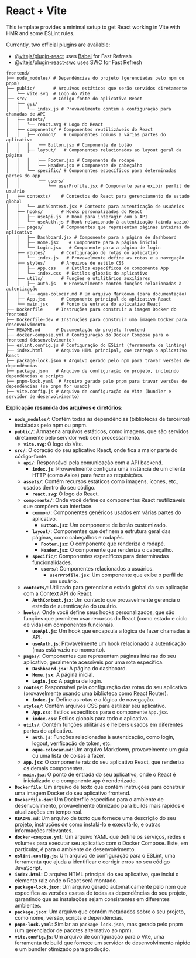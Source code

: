# React + Vite

This template provides a minimal setup to get React working in Vite with HMR and some ESLint rules.

Currently, two official plugins are available:

- [@vitejs/plugin-react](https://github.com/vitejs/vite-plugin-react/blob/main/packages/plugin-react/README.md) uses [Babel](https://babeljs.io/) for Fast Refresh
- [@vitejs/plugin-react-swc](https://github.com/vitejs/vite-plugin-react-swc) uses [SWC](https://swc.rs/) for Fast Refresh


```
frontend/
├── node_modules/ # Dependências do projeto (gerenciadas pelo npm ou pnpm)
├── public/       # Arquivos estáticos que serão servidos diretamente
│   └── vite.svg  # Logo do Vite
├── src/          # Código-fonte do aplicativo React
│   ├── api/
│   │   └── index.js # Provavelmente contém a configuração para chamadas de API
│   ├── assets/
│   │   └── react.svg # Logo do React
│   ├── components/ # Componentes reutilizáveis do React
│   │   ├── common/   # Componentes comuns a várias partes do aplicativo
│   │   │   └── Button.jsx # Componente de botão
│   │   ├── layout/   # Componentes relacionados ao layout geral da página
│   │   │   ├── Footer.jsx # Componente de rodapé
│   │   │   └── Header.jsx # Componente de cabeçalho
│   │   └── specific/ # Componentes específicos para determinadas partes do app
│   │       └── users/
│   │           └── userProfile.jsx # Componente para exibir perfil de usuário
│   ├── contexts/    # Contextos do React para gerenciamento de estado global
│   │   └── AuthContext.jsx # Contexto para autenticação de usuários
│   ├── hooks/       # Hooks personalizados do React
│   │   ├── useApi.js  # Hook para interagir com a API
│   │   └── useAuth.js # Hook relacionado à autenticação (ainda vazio)
│   ├── pages/       # Componentes que representam páginas inteiras do aplicativo
│   │   ├── Dashboard.jsx # Componente para a página de dashboard
│   │   ├── Home.jsx    # Componente para a página inicial
│   │   └── Login.jsx   # Componente para a página de login
│   ├── routes/      # Configuração de rotas do aplicativo
│   │   └── index.js   # Provavelmente define as rotas e a navegação
│   ├── styles/      # Arquivos de estilo CSS
│   │   ├── App.css    # Estilos específicos do componente App
│   │   └── index.css  # Estilos globais do aplicativo
│   ├── utils/       # Funções e utilitários auxiliares
│   │   ├── auth.js   # Provavelmente contém funções relacionadas à autenticação
│   │   └── oque-colocar.md # Um arquivo Markdown (para documentação)
│   ├── App.jsx      # Componente principal do aplicativo React
│   └── main.jsx     # Ponto de entrada do aplicativo React
├── Dockerfile     # Instruções para construir a imagem Docker do frontend
├── Dockerfile-dev # Instruções para construir uma imagem Docker para desenvolvimento
├── README.md      # Documentação do projeto frontend
├── docker-compose.yml # Configuração do Docker Compose para o frontend (desenvolvimento)
├── eslint.config.js # Configuração do ESLint (ferramenta de linting)
├── index.html     # Arquivo HTML principal, que carrega o aplicativo React
├── package-lock.json # Arquivo gerado pelo npm para travar versões de dependências
├── package.json   # Arquivo de configuração do projeto, incluindo dependências e scripts
├── pnpm-lock.yaml  # Arquivo gerado pelo pnpm para travar versões de dependências (se pnpm for usado)
├── vite.config.js # Arquivo de configuração do Vite (bundler e servidor de desenvolvimento)
```

**Explicação resumida dos arquivos e diretórios:**

* **`node_modules/`**: Contém todas as dependências (bibliotecas de terceiros) instaladas pelo npm ou pnpm.
* **`public/`**: Armazena arquivos estáticos, como imagens, que são servidos diretamente pelo servidor web sem processamento.
  * **`vite.svg`**: O logo do Vite.
* **`src/`**: O coração do seu aplicativo React, onde fica a maior parte do código-fonte.
  * **`api/`**: Responsável pela comunicação com a API backend.
    * **`index.js`**:  Provavelmente configura uma instância de um cliente HTTP (como Axios) para fazer as requisições.
  * **`assets/`**: Contém recursos estáticos como imagens, ícones, etc., usados dentro do seu código.
    * **`react.svg`**: O logo do React.
  * **`components/`**: Onde você define os componentes React reutilizáveis que compõem sua interface.
    * **`common/`**: Componentes genéricos usados em várias partes do aplicativo.
      * **`Button.jsx`**: Um componente de botão customizado.
    * **`layout/`**: Componentes que definem a estrutura geral das páginas, como cabeçalhos e rodapés.
      * **`Footer.jsx`**: O componente que renderiza o rodapé.
      * **`Header.jsx`**: O componente que renderiza o cabeçalho.
    * **`specific/`**: Componentes específicos para determinadas funcionalidades.
      * **`users/`**: Componentes relacionados a usuários.
        * **`userProfile.jsx`**: Um componente que exibe o perfil de um usuário.
  * **`contexts/`**: Utilizado para gerenciar o estado global da sua aplicação com a Context API do React.
    * **`AuthContext.jsx`**: Um contexto que provavelmente gerencia o estado de autenticação do usuário.
  * **`hooks/`**: Onde você define seus hooks personalizados, que são funções que permitem usar recursos do React (como estado e ciclo de vida) em componentes funcionais.
    * **`useApi.js`**: Um hook que encapsula a lógica de fazer chamadas à API.
    * **`useAuth.js`**: Provavelmente um hook relacionado à autenticação (mas está vazio no momento).
  * **`pages/`**: Componentes que representam páginas inteiras do seu aplicativo, geralmente acessíveis por uma rota específica.
    * **`Dashboard.jsx`**: A página do dashboard.
    * **`Home.jsx`**: A página inicial.
    * **`Login.jsx`**: A página de login.
  * **`routes/`**: Responsável pela configuração das rotas do seu aplicativo (provavelmente usando uma biblioteca como React Router).
    * **`index.js`**: Define as rotas e a lógica de navegação.
  * **`styles/`**: Contém arquivos CSS para estilizar seu aplicativo.
    * **`App.css`**: Estilos específicos para o componente `App.jsx`.
    * **`index.css`**: Estilos globais para todo o aplicativo.
  * **`utils/`**: Contém funções utilitárias e helpers usados em diferentes partes do aplicativo.
    * **`auth.js`**: Funções relacionadas à autenticação, como login, logout, verificação de token, etc.
    * **`oque-colocar.md`**: Um arquivo Markdown, provavelmente um guia ou uma lista de coisas a fazer.
  * **`App.jsx`**: O componente raiz do seu aplicativo React, que renderiza os demais componentes.
  * **`main.jsx`**: O ponto de entrada do seu aplicativo, onde o React é inicializado e o componente `App` é renderizado.
* **`Dockerfile`**: Um arquivo de texto que contém instruções para construir uma imagem Docker do seu aplicativo frontend.
* **`Dockerfile-dev`**: Um Dockerfile específico para o ambiente de desenvolvimento, provavelmente otimizado para builds mais rápidos e atualizações em tempo real.
* **`README.md`**: Um arquivo de texto que fornece uma descrição do seu projeto, instruções de como instalá-lo e executá-lo, e outras informações relevantes.
* **`docker-compose.yml`**: Um arquivo YAML que define os serviços, redes e volumes para executar seu aplicativo com o Docker Compose. Este, em particular, é para o ambiente de desenvolvimento.
* **`eslint.config.js`**: Um arquivo de configuração para o ESLint, uma ferramenta que ajuda a identificar e corrigir erros no seu código JavaScript.
* **`index.html`**: O arquivo HTML principal do seu aplicativo, que inclui o elemento raiz onde o React será montado.
* **`package-lock.json`**: Um arquivo gerado automaticamente pelo npm que especifica as versões exatas de todas as dependências do seu projeto, garantindo que as instalações sejam consistentes em diferentes ambientes.
* **`package.json`**: Um arquivo que contém metadados sobre o seu projeto, como nome, versão, scripts e dependências.
* **`pnpm-lock.yaml`**: Similar ao `package-lock.json`, mas gerado pelo pnpm (um gerenciador de pacotes alternativo ao npm).
* **`vite.config.js`**: Um arquivo de configuração para o Vite, uma ferramenta de build que fornece um servidor de desenvolvimento rápido e um bundler otimizado para produção.
